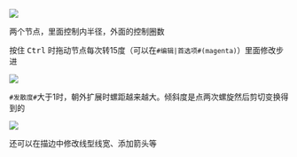 ![](https://gitee.com/feng-xiaomo/fengimages/raw/master/20220304121528.png?mode=logol)

两个节点，里面控制内半径，外面的控制圈数

按住 <kbd>Ctrl</kbd> 时拖动节点每次转15度（可以在`#编辑|首选项#(magenta)`）里面修改步进



![](https://gitee.com/feng-xiaomo/fengimages/raw/master/20220304121943.png)

`#发散度#`大于1时，朝外扩展时螺距越来越大。倾斜度是点两次螺旋然后剪切变换得到的

![](https://gitee.com/feng-xiaomo/fengimages/raw/master/20220304122727.png)

还可以在描边中修改线型线宽、添加箭头等